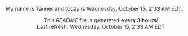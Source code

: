 My name is Tanner and today is Wednesday, October 15, 2:33 AM EDT.

<p align="center">This <i>README</i> file is generated <b>every 3 hours</b>!</br>Last refresh: Wednesday, October 15, 2:33 AM EDT<br /></p>
